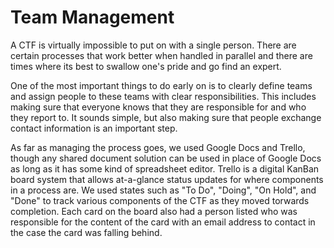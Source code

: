 # Team Management

A CTF is virtually impossible to put on with a single person.  There are certain processes that work better when handled in parallel and there are times where its best to swallow one's pride and go find an expert.

One of the most important things to do early on is to clearly define teams and assign people to these teams with clear responsibilities.  This includes making sure that everyone knows that they are responsible for and who they report to.  It sounds simple, but also making sure that people exchange contact information is an important step.

As far as managing the process goes, we used Google Docs and Trello, though any shared document solution can be used in place of Google Docs as long as it has some kind of spreadsheet editor.  Trello is a digital KanBan board system that allows at-a-glance status updates for where components in a process are.  We used states such as "To Do", "Doing", "On Hold", and "Done" to track various components of the CTF as they moved torwards completion.  Each card on the board also had a person listed who was responsible for the content of the card with an email address to contact in the case the card was falling behind.
